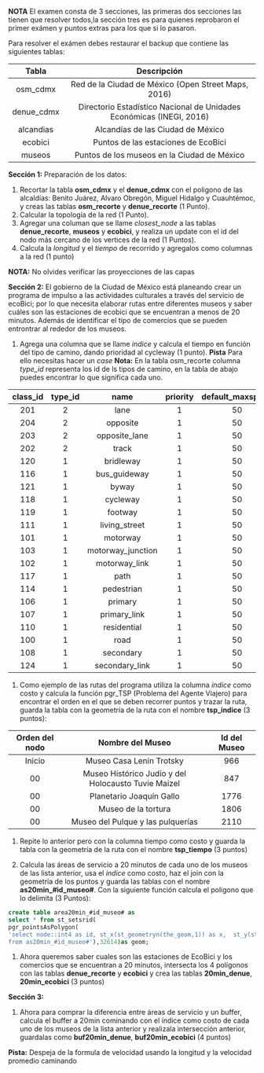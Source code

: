 **NOTA** El examen consta de 3 secciones, las primeras dos secciones las tienen que resolver todos,la sección tres es para quienes reprobaron el primer exámen y puntos extras para los que si lo pasaron. 

Para resolver el exámen debes restaurar el backup que contiene las siguientes tablas:

| Tabla |Descripción |
|     :---:    |     :---:      |
| osm_cdmx | Red de la Ciudad de México (Open Street Maps, 2016) |
| denue_cdmx | Directorio Estadístico Nacional de Unidades Económicas (INEGI, 2016) |
| alcandias | Alcandías de las Ciudad de México |
| ecobici | Puntos de las estaciones de EcoBici |
| museos | Puntos de los museos en la Ciudad de México |


**Sección 1:** Preparación de los datos:

  1. Recortar la tabla **osm_cdmx** y el **denue_cdmx** con el poligono de las alcaldías: Benito Juárez, Alvaro Obregón, Miguel Hidalgo y Cuauhtémoc, y creas las tablas **osm_recorte** y **denue_recorte** (1 Punto). 
  1. Calcular la topología de la red (1 Punto).
  1. Agregar una columan que se llame _closest_node_ a las tablas **denue_recorte**, **museos** y **ecobici**, y realiza un update con el id del nodo más cercano de los vertices de la red (1 Puntos).
  1. Calcula la _longitud_ y el _tiempo_ de recorrido y agregalos como columnas a la red (1 punto)

**NOTA:** No olvides verificar las proyecciones de las capas

**Sección 2:** El gobierno de la Ciudad de México está planeando crear un programa de impulso a las actividades culturales a través del servicio de ecoBici; por lo que necesita elaborar rutas entre diferentes museos y saber cuáles son las estaciones de ecobici que se encuentran a menos de 20 minutos. Además de identificar el tipo de comercios que se pueden entrontrar al rededor de los museos.

  1. Agrega una columna que se llame _indice_ y calcula el tiempo en función del tipo de camino, dando prioridad al cycleway
(1 punto). 
**Pista** Para ello necesitas hacer un _case_
**Nota:** En la tabla osm_recorte columna  _type_id_ representa los id de ls tipos de camino, en la tabla de abajo puedes encontrar lo que significa cada uno.



|class_id | type_id | name | priority | default_maxspeed|
|  :---:  | :---:   | :---: |     :---:      |    :---:    |   
|201 |       2 | lane              |        1 |               50|
|204 |       2 | opposite          |        1 |               50|
|203 |       2 | opposite_lane     |        1 |               50|
|202 |       2 | track             |        1 |               50|
|120 |       1 | bridleway         |        1 |               50|
|116 |       1 | bus_guideway      |        1 |               50|
|121 |       1 | byway             |        1 |               50|
|118 |       1 | cycleway          |        1 |               50|
|119 |       1 | footway           |        1 |               50|
|111 |       1 | living_street     |        1 |               50|
|101 |       1 | motorway          |        1 |               50|
|103 |       1 | motorway_junction |        1 |               50|
|102 |       1 | motorway_link     |        1 |               50|
|117 |       1 | path              |        1 |               50|
|114 |       1 | pedestrian        |        1 |               50|
|106 |       1 | primary           |        1 |               50|
|107 |       1 | primary_link      |        1 |               50|
|110 |       1 | residential       |        1 |               50|
|100 |       1 | road              |        1 |               50|
|108 |       1 | secondary         |        1 |               50|
|124 |       1 | secondary_link    |        1 |               50|

1. Como ejemplo de las rutas del programa utiliza la columna _indice_ como costo y calcula la función pgr_TSP (Problema del Agente Viajero) para encontrar el orden en el que se deben recorrer puntos y trazar la ruta, guarda la tabla con la geometría de la ruta con el nombre **tsp_indice** (3 puntos):

| Orden del nodo | Nombre del Museo | Id del Museo |
|     :---:    |     :---:      |     :---:     |
| Inicio | Museo Casa Lenin Trotsky | 966 |
| 00 | Museo Histórico Judío y del Holocausto Tuvie Maizel | 847 |
| 00 | Planetario Joaquín Gallo | 1776 |
| 00 | Museo de la tortura | 1806 |
| 00 | Museo del Pulque y las pulquerías | 2110 |

  1. Repite lo anterior pero con la columna tiempo como costo y guarda la tabla con la geometría de la ruta con el nombre **tsp_tiempo** (3 puntos)

  1. Calcula las áreas de servicio a 20 minutos de cada uno de los museos de las lista anterior, usa el _indice_ como costo, haz el join con la geometría de los puntos y guarda las tablas con el nombre **as20min_#id_museo#**. Con la siguiente función calcula el poligono que lo delimita (3 Puntos): 

```sql
create table area20min_#id_museo# as 
select * from st_setsrid(
pgr_pointsAsPolygon(
'select node::int4 as id, st_x(st_geometryn(the_geom,1)) as x,  st_y(st_geometryn(the_geom,1)) as y 
from as20min_#id_museo#'),32614)as geom;
```
  1. Ahora  queremos saber cuales son las estaciones de EcoBici y los comercios que se encuentran a 20 minutos, intersecta los 4 polígonos con las tablas **denue_recorte** y **ecobici** y crea las tablas **20min_denue**, **20min_ecobici** (3 puntos) 

**Sección 3:** 

1. Ahora para comprar la diferencia entre áreas de servicio y un buffer, calcula el buffer a 20min cominando con el índice como costo de cada uno de los museos de la lista anterior y realizala intersección anterior, guardalas como **buf20min_denue**, **buf20min_ecobici** (4 puntos)

**Pista:** Despeja de la formula de velocidad usando la longitud y la velocidad promedio caminando

  
 
